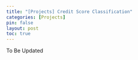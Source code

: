 ```yaml
---
title: "[Projects] Credit Score Classification"
categories: [Projects]
pin: false
layout: post
toc: true
---
```

To Be Updated
